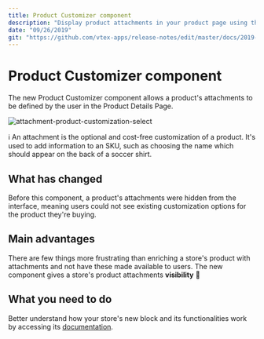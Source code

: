 ```yaml
---
title: Product Customizer component
description: "Display product attachments in your product page using the Product Customizer component."
date: "09/26/2019"
git: "https://github.com/vtex-apps/release-notes/edit/master/docs/2019-week-38/product-customizer-component.md"
---
```


# Product Customizer component 

The new Product Customizer component allows a product's attachments to be defined by the user in the Product Details Page.

![attachment-product-customization-select](https://user-images.githubusercontent.com/52087100/65711995-707f6e00-e06c-11e9-8faa-43aecfed3e51.png)

:information_source: An attachment is the optional and cost-free customization of a product. It's used to add information to an SKU, such as choosing the name which should appear on the back of a soccer shirt.

## What has changed

Before this component, a product's attachments were hidden from the interface, meaning users could not see existing customization options for the product they're buying. 

## Main advantages

There are few things more frustrating than enriching a store's product with attachments and not have these made available to users. The new component gives a store's product attachments **visibility** :tada: 

## What you need to do

Better understand how your store's new block and its functionalities work by accessing its [documentation](https://vtex.io/docs/components/product/vtex.product-customizer).
